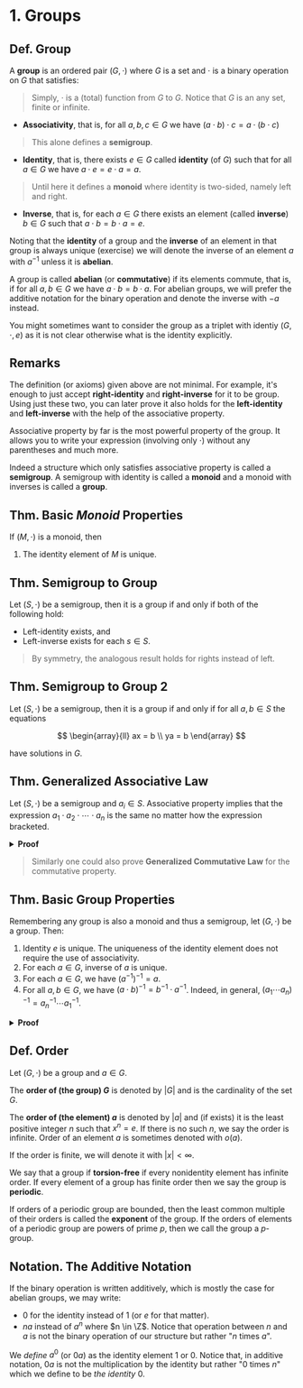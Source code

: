 # 1. Groups

## Def. Group

A **group** is an ordered pair $(G, \cdot)$ where $G$ is a set and $\cdot$ is a binary operation on $G$ that satisfies:

> Simply, $\cdot$ is a (total) function from $G$ to $G$. Notice that $G$ is an any set, finite or infinite.

* **Associativity**, that is, for all $a,b,c \in G$ we have $(a \cdot b) \cdot c = a \cdot (b \cdot c)$

> This alone defines a **semigroup**.

* **Identity**, that is, there exists $e \in G$ called **identity** (of $G$) such that for all $a \in G$ we have $a \cdot e = e \cdot a = a$.

> Until here it defines a **monoid** where identity is two-sided, namely left and right.

* **Inverse**, that is, for each $a \in G$ there exists an element (called **inverse**) $b \in G$ such that $a \cdot b = b \cdot a = e$.

Noting that the **identity** of a group and the **inverse** of an element in that group is always unique (exercise) we will denote the inverse of an element $a$ with $a^{-1}$ unless it is **abelian**.

A group is called **abelian** (or **commutative**) if its elements commute, that is, if for all $a,b \in G$ we have $a \cdot b = b \cdot a$. For abelian groups, we will prefer the additive notation for the binary operation and denote the inverse with $-a$ instead.

You might sometimes want to consider the group as a triplet with identiy $(G,\cdot, e)$ as it is not clear otherwise what is the identity explicitly.

## Remarks

The definition (or axioms) given above are not minimal. For example, it's enough to just accept **right-identity** and **right-inverse** for it to be group. Using just these two, you can later prove it also holds for the **left-identity** and **left-inverse** with the help of the associative property.

Associative property by far is the most powerful property of the group. It allows you to write your expression (involving only $\cdot$) without any parentheses and much more.

Indeed a structure which only satisfies associative property is called a **semigroup**. A semigroup with identity is called a **monoid** and a monoid with inverses is called a **group**.

## Thm. Basic _Monoid_ Properties

If $(M, \cdot)$ is a monoid, then

1. The identity element of $M$ is unique.

## Thm. Semigroup to Group

Let $(S, \cdot)$ be a semigroup, then it is a group if and only if both of the following hold:

* Left-identity exists, and
* Left-inverse exists for each $s \in S$.

> By symmetry, the analogous result holds for rights instead of left.

## Thm. Semigroup to Group 2

Let $(S, \cdot)$ be a semigroup, then it is a group if and only if for all $a,b \in S$ the equations

$$
\begin{array}{ll}
ax = b \\
ya = b
\end{array}
$$

have solutions in $G$.

## Thm. Generalized Associative Law

Let $(S, \cdot)$ be a semigroup and $a_i \in S$. Associative property implies that the expression $a_1 \cdot a_2 \cdot \cdots \cdot a_n$ is the same no matter how the expression bracketed.

<details>
<summary><b>Proof</b></summary>
<br/>

By induction. Exercise.
</details>

> Similarly one could also prove **Generalized Commutative Law** for the commutative property.

## Thm. Basic Group Properties

Remembering any group is also a monoid and thus a semigroup, let $(G, \cdot)$ be a group. Then:

1. Identity $e$ is unique. The uniqueness of the identity element does not require the use of associativity.
2. For each $a \in G$, inverse of $a$ is unique.
3. For each $a \in G$, we have $(a^{-1})^{-1} = a$.
4. For all $a,b \in G$, we have $(a \cdot b)^{-1} = b^{-1} \cdot a^{-1}$. Indeed, in general, $(a_1 \cdots a_n)^{-1} = a_n^{-1} \cdots a_1^{-1}$.

<details>
<summary><b>Proof</b></summary>
<br/>

Exercise.
</details>

## Def. Order

Let $(G, \cdot)$ be a group and $a \in G$.

The **order of (the group) $G$** is denoted by $|G|$ and is the cardinality of the set $G$.

The **order of (the element) $a$** is denoted by $|a|$ and (if exists) it is the least positive integer $n$ such that $x^n = e$. If there is no such $n$, we say the order is infinite. Order of an element $a$ is sometimes denoted with $o(a)$.

If the order is finite, we will denote it with $|x| \lt \infty$.

We say that a group if **torsion-free** if every nonidentity element has infinite order. If every element of a group has finite order then we say the group is **periodic**.

If orders of a periodic group are bounded, then the least common multiple of their orders is called the **exponent** of the group. If the orders of elements of a periodic group are powers of prime $p$, then we call the group a $p$-group.

## Notation. The Additive Notation

If the binary operation is written additively, which is mostly the case for abelian groups, we may write:

* $0$ for the identity instead of $1$ (or $e$ for that matter).
* $n a$ instead of $a^n$ where $n \in \Z$. Notice that operation between $n$ and $a$ is not the binary operation of our structure but rather "$n$ times $a$".

We _define_ $a^0$ (or $0a$) as the identity element $1$ or $0$. Notice that, in additive notation, $0a$ is not the multiplication by the identity but rather "$0$ times $n$" which we define to be _the identity_ $0$.

<!-- We define $a^0$ to be the identity element which is mostly denoted as $1$ in multiplicative notation and $0$ in additive notation (in abelian case). -->
